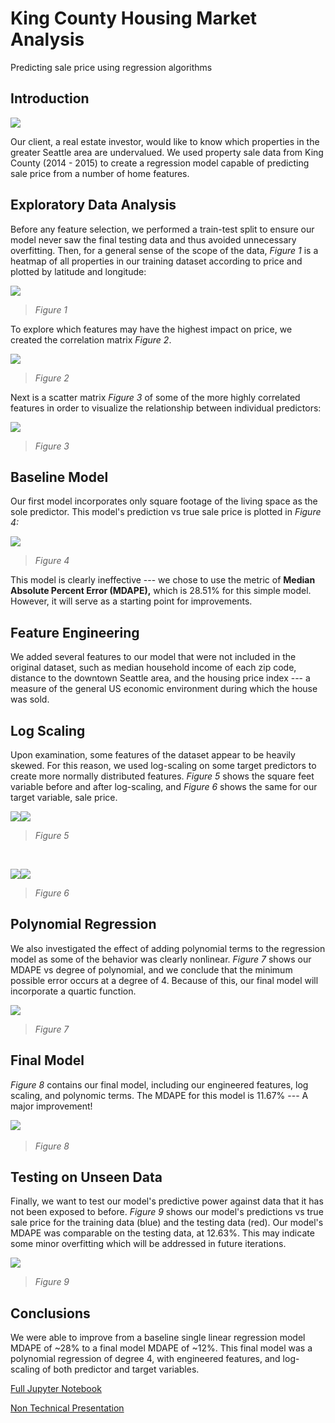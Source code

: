 # King County Housing Market Analysis

Predicting sale price using regression algorithms

## **Introduction**

![](./images//media/image9.png)

Our client, a real estate investor, would like to know which properties
in the greater Seattle area are undervalued. We used property sale data
from King County (2014 - 2015) to create a regression model capable of
predicting sale price from a number of home features.

## **Exploratory Data Analysis**

Before any feature selection, we performed a train-test split to ensure
our model never saw the final testing data and thus avoided unnecessary
overfitting. Then, for a general sense of the scope of the data, *Figure
1* is a heatmap of all properties in our training dataset according to
price and plotted by latitude and longitude:

![](./images//media/image11.png)

> *Figure 1*

To explore which features may have the highest impact on price, we
created the correlation matrix *Figure 2*.

![](./images//media/image10.png)

> *Figure 2*

Next is a scatter matrix *Figure 3* of some of the more highly
correlated features in order to visualize the relationship between
individual predictors:

![](./images//media/image7.png)

> *Figure 3*

## **Baseline Model**

Our first model incorporates only square footage of the living space as
the sole predictor. This model's prediction vs true sale price is
plotted in *Figure 4:*

![](./images//media/image5.png)

> *Figure 4*

This model is clearly ineffective --- we chose to use the metric of
**Median Absolute Percent Error (MDAPE),** which is 28.51% for this
simple model. However, it will serve as a starting point for
improvements.

## **Feature Engineering**

We added several features to our model that were not included in the
original dataset, such as median household income of each zip code,
distance to the downtown Seattle area, and the housing price index --- a
measure of the general US economic environment during which the house
was sold.

## **Log Scaling**

Upon examination, some features of the dataset appear to be heavily
skewed. For this reason, we used log-scaling on some target predictors
to create more normally distributed features. *Figure 5* shows the
square feet variable before and after log-scaling, and *Figure 6* shows
the same for our target variable, sale price.

![](./images//media/image3.png)![](./images//media/image1.png)

> *Figure 5*

&nbsp;
&nbsp;
&nbsp;
&nbsp;

![](./images//media/image4.png)![](./images//media/image6.png)

> *Figure 6*

## **Polynomial Regression**

We also investigated the effect of adding polynomial terms to the
regression model as some of the behavior was clearly nonlinear. *Figure
7* shows our MDAPE vs degree of polynomial, and we conclude that the
minimum possible error occurs at a degree of 4. Because of this, our
final model will incorporate a quartic function.

![](./images//media/image2.png)

> *Figure 7*

## **Final Model**

*Figure 8* contains our final model, including our engineered features,
log scaling, and polynomic terms. The MDAPE for this model is 11.67% ---
A major improvement!

​​![](./images//media/image12.png)
> *Figure 8*

## **Testing on Unseen Data**

Finally, we want to test our model's predictive power against data that
it has not been exposed to before. *Figure 9* shows our model's
predictions vs true sale price for the training data (blue) and the
testing data (red). Our model's MDAPE was comparable on the testing
data, at 12.63%. This may indicate some minor overfitting which will be
addressed in future iterations.

![](./images//media/image8.png)
>*Figure 9*

## **Conclusions**

We were able to improve from a baseline single linear regression model
MDAPE of \~28% to a final model MDAPE of \~12%. This final model was a
polynomial regression of degree 4, with engineered features, and
log-scaling of both predictor and target variables. 

[Full Jupyter Notebook](https://github.com/LindstromKyle/DSC-Flatiron-Project-2/blob/main/Final_Notebook.ipynb)  

[Non Technical Presentation](https://github.com/LindstromKyle/DSC-Flatiron-Project-2/blob/main/Project_2_Presentation.pdf)  

